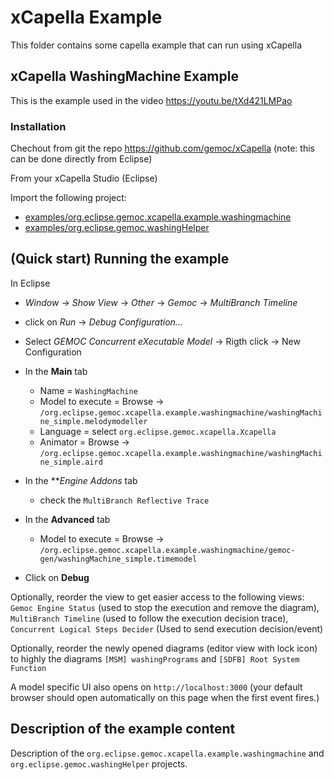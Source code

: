 
# xCapella Example

This folder contains some capella example that can run using xCapella 

## xCapella WashingMachine Example

This is the example used in the video https://youtu.be/tXd421LMPao

### Installation

Chechout from git the repo https://github.com/gemoc/xCapella  (note: this can be done directly from Eclipse)

From your xCapella Studio (Eclipse)

Import the following project:
- [examples/org.eclipse.gemoc.xcapella.example.washingmachine](https://github.com/gemoc/xCapella/tree/master/examples/org.eclipse.gemoc.xcapella.example.washingmachine)
- [examples/org.eclipse.gemoc.washingHelper](https://github.com/gemoc/xCapella/tree/master/examples/org.eclipse.gemoc.washingHelper)

## (Quick start) Running the example

In Eclipse

* *Window* -> *Show View* -> *Other* -> *Gemoc* -> *MultiBranch Timeline* 

* click on *Run* -> *Debug Configuration...*
* Select *GEMOC Concurrent eXecutable Model* -> Rigth click -> New Configuration
* In the **Main** tab
  * Name =  `WashingMachine`
  * Model to execute = Browse -> `/org.eclipse.gemoc.xcapella.example.washingmachine/washingMachine_simple.melodymodeller`
  * Language = select `org.eclipse.gemoc.xcapella.Xcapella`
  * Animator = Browse -> `/org.eclipse.gemoc.xcapella.example.washingmachine/washingMachine_simple.aird`
* In the ***Engine Addons* tab
  * check the `MultiBranch Reflective Trace`
* In the **Advanced** tab
  * Model to execute = Browse -> `/org.eclipse.gemoc.xcapella.example.washingmachine/gemoc-gen/washingMachine_simple.timemodel`

* Click on **Debug**


Optionally, reorder the view to get easier access to the following views: `Gemoc Engine Status` (used to stop the execution and remove the diagram), 
`MultiBranch Timeline` (used to follow the execution decision trace), `Concurrent Logical Steps Decider` (Used to send execution decision/event)  

Optionally, reorder the newly opened diagrams (editor view with lock icon) to highly the diagrams `[MSM] washingPrograms` and `[SDFB] Root System Function`

A model specific UI also opens on `http://localhost:3000`  (your default browser should open automatically on this page when the first event fires.)



## Description of the example content 

Description of the `org.eclipse.gemoc.xcapella.example.washingmachine` and `org.eclipse.gemoc.washingHelper` projects.